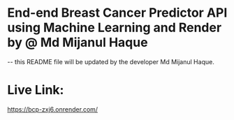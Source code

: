 # End-end Breast Cancer Predictor API using Machine Learning and Render by @ Md Mijanul Haque


-- this README file will be updated by the developer Md Mijanul Haque.

# Live Link:
https://bcp-zxj6.onrender.com/
